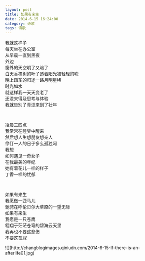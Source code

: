 ```yaml
---
layout: post
title: 如果有来生
date: 2014-6-15 16:24:00
category: 诗歌
tags: 诗歌
---
```


<p>
我就这样子<br />
每天坐在办公室<br />
从早晨一直到黑夜<br />
外边<br />
窗外的天空明了又暗了<br />
白天香樟树的叶子透着阳光被轻轻的吹<br />
晚上踏车的归途一路月明星稀<br />
时光如水<br />
就这样我一天天变老了<br />
还没来得及思考与体验<br />
我就告别了青涩来到了壮年<br />
</p>
<p>
<br />
</p>
<p>
凌晨三四点<br />
我常常在睡梦中醒来<br />
然后想人生想朋友想亲人<br />
伶仃一人的日子多么孤独呵<br />
我想<br />
如何遇见一奇女子<br />
在我最美的年纪<br />
她有着花儿一样的样子<br />
丁香一样的忧郁<br />
</p>
<p>
<br />
</p>
<p>
如果有来生<br />
我愿做一匹马儿<br />
驰骋在呼伦贝尔大草原的一望无际<br />
如果有来生<br />
我愿是一只苍鹰<br />
翱翔于茫茫苍穹的碧海云天里<br />
我再也不要这悲伤<br/>
不要这孤寂<br/>
</p>
![](http://changblogimages.qiniudn.com/2014-6-15-If-there-is-an-afterlife01.jpg)
